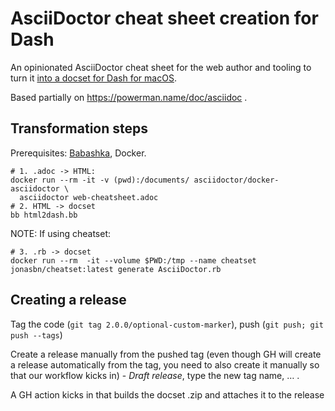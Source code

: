 AsciiDoctor cheat sheet creation for Dash
=========================================

An opinionated AsciiDoctor cheat sheet for the web author and tooling to turn it [into a docset for Dash for macOS](https://github.com/Kapeli/cheatset#readme).

Based partially on https://powerman.name/doc/asciidoc .

## Transformation steps

Prerequisites: [Babashka](https://babashka.org), Docker.

    # 1. .adoc -> HTML:
    docker run --rm -it -v (pwd):/documents/ asciidoctor/docker-asciidoctor \
      asciidoctor web-cheatsheet.adoc
    # 2. HTML -> docset
    bb html2dash.bb


NOTE: If using cheatset:

    # 3. .rb -> docset
    docker run --rm  -it --volume $PWD:/tmp --name cheatset jonasbn/cheatset:latest generate AsciiDoctor.rb

## Creating a release

Tag the code (`git tag 2.0.0/optional-custom-marker`), push (`git push; git push --tags`)

Create a release manually from the pushed tag (even though GH will create a release automatically from the tag, you need to also create it manually so that our workflow kicks in) - _Draft release_, type the new tag name, …​ .

A GH action kicks in that builds the docset .zip and attaches it to the release
